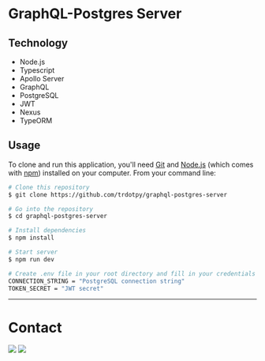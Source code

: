 # GraphQL-Postgres Server

## Technology

- Node.js
- Typescript
- Apollo Server
- GraphQL
- PostgreSQL
- JWT
- Nexus
- TypeORM

## Usage

To clone and run this application, you'll need [Git](https://git-scm.com) and [Node.js](https://nodejs.org/en/download/) (which comes with [npm](http://npmjs.com)) installed on your computer. From your command line:

```bash
# Clone this repository
$ git clone https://github.com/trdotpy/graphql-postgres-server

# Go into the repository
$ cd graphql-postgres-server

# Install dependencies
$ npm install

# Start server
$ npm run dev

```

```bash
# Create .env file in your root directory and fill in your credentials
CONNECTION_STRING = "PostgreSQL connection string"
TOKEN_SECRET = "JWT secret"
```

---

# Contact

[<img src='https://img.shields.io/badge/GitHub-100000?style=for-the-badge&logo=github&logoColor=white'>](https://github.com/trdotpy/)
[<img src='https://img.shields.io/badge/Microsoft_Outlook-0078D4?style=for-the-badge&logo=microsoft-outlook&logoColor=white'>](mailto:tanvi.rahman@outlook.com)
